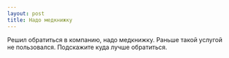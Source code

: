 ```yaml
---
layout: post 
title: Надо медкнижку 
--- 
```

Решил обратиться в компанию, надо медкнижку. Раньше такой услугой не пользовался. Подскажите куда лучше обратиться.